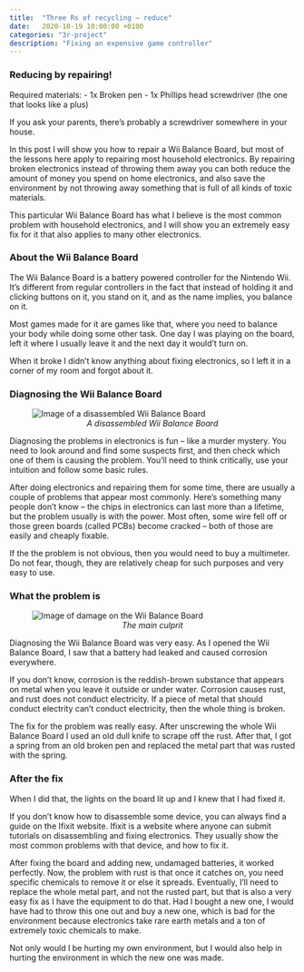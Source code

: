```yaml
---
title:  "Three Rs of recycling – reduce"
date:   2020-10-19 10:00:00 +0100
categories: "3r-project"
description: "Fixing an expensive game controller"
---
```


<h3>Reducing by repairing!</h3>
Required materials:
- 1x Broken pen
- 1x Phillips head screwdriver (the one that looks like a plus)

If you ask your parents, there’s probably a screwdriver somewhere in your house.

In this post I will show you how to repair a Wii Balance Board, but most of the lessons here apply to repairing most household electronics. By repairing broken electronics instead of throwing them away you can both reduce the amount of money you spend on home electronics, and also save the environment by not throwing away something that is full of all kinds of toxic materials. 

This particular Wii Balance Board has what I believe is the most common problem with household electronics, and I will show you an extremely easy fix for it that also applies to many other electronics.

<h3>About the Wii Balance Board</h3>
The Wii Balance Board is a battery powered controller for the Nintendo Wii. It’s different from regular controllers in the fact that instead of holding it and clicking buttons on it, you stand on it, and as the name implies, you balance on it. 

Most games made for it are games like that, where you need to balance your body while doing some other task. One day I was playing on the board, left it where I usually leave it and the next day it would’t turn on. 

When it broke I didn’t know anything about fixing electronics, so I left it in a corner of my room and forgot about it. 

<h3>Diagnosing the Wii Balance Board</h3>
<figure>
<img src="{{ site.baseurl }}/images/wiibb-disassembled.jpg" alt="Image of a disassembled Wii Balance Board" style="display:block;margin:auto;">
<figcaption style="text-align:center"><i>A disassembled Wii Balance Board</i></figcaption>
</figure>

Diagnosing the problems in electronics is fun – like a murder mystery. You need to look around and find some suspects first, and then check which one of them is causing the problem. You’ll need to think critically, use your intuition and follow some basic rules. 

After doing electronics and repairing them for some time, there are usually a couple of problems that appear most commonly. Here’s something many people don’t know – the chips in electronics can last more than a lifetime, but the problem usually is with the power. Most often, some wire fell off or those green boards (called PCBs) become cracked – both of those are easily and cheaply fixable. 

If the the problem is not obvious, then you would need to buy a multimeter. Do not fear, though, they are relatively cheap for such purposes and very easy to use.

<h3>What the problem is</h3>
<figure>
<img src="{{ site.baseurl }}/images/wiibb-damage.jpg" alt="Image of damage on the Wii Balance Board" style="display:block;margin:auto;">
<figcaption style="text-align:center"><i>The main culprit</i></figcaption>
</figure>

Diagnosing the Wii Balance Board was very easy. As I opened the Wii Balance Board, I saw that a battery had leaked and caused corrosion everywhere. 

If you don’t know, corrosion is the reddish-brown substance that appears on metal when you leave it outside or under water. Corrosion causes rust, and rust does not conduct electricity. If a piece of metal that should conduct
electrity can’t conduct electricity, then the whole thing is broken. 

The fix for the problem was really easy. After unscrewing the whole Wii Balance Board I used an old dull knife to scrape off the rust. After that, I got a spring from an old broken pen and replaced the metal part that was rusted with the spring. 

<h3>After the fix</h3>
When I did that, the lights on the board lit up and I knew that I had fixed it. 

If you don’t know how to disassemble some device, you can always find a guide on the Ifixit website. Ifixit is a website where anyone can submit tutorials on disassembling and fixing electronics. They usually show the most common problems with that device, and how to fix it. 

After fixing the board and adding new, undamaged batteries, it worked perfectly. Now, the problem with rust is that once it catches on, you need specific chemicals to remove it or else it spreads. Eventually, I’ll need to replace the whole metal part, and not the rusted part, but that is also a very easy fix as I have the equipment to do that. Had I bought a new one, I would have had to throw this one out and buy a new one, which is bad for the environment because electronics take rare earth metals and a ton of extremely toxic chemicals to make. 

Not only would I be hurting my own environment, but I would also help in hurting the environment in which the new one was made.